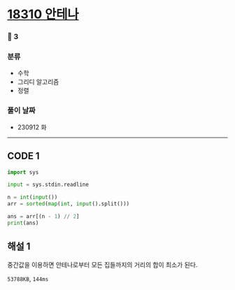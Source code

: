 # [18310 안테나](https://www.acmicpc.net/problem/18310)

### 🥈 3

### 분류

- 수학
- 그리디 알고리즘
- 정렬

### 풀이 날짜

- 230912 화

---

## CODE 1

```python
import sys

input = sys.stdin.readline

n = int(input())
arr = sorted(map(int, input().split()))

ans = arr[(n - 1) // 2]
print(ans)
```

## 해설 1

중간값을 이용하면 안테나로부터 모든 집들까지의 거리의 합이 최소가 된다.

`53788KB`, `144ms`
